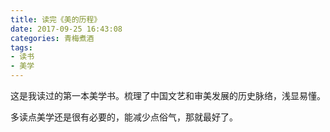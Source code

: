 ```yaml
---
title: 读完《美的历程》
date: 2017-09-25 16:43:08
categories: 青梅煮酒
tags:
- 读书
- 美学
---
```

这是我读过的第一本美学书。梳理了中国文艺和审美发展的历史脉络，浅显易懂。

多读点美学还是很有必要的，能减少点俗气，那就最好了。

